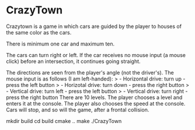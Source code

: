 # CrazyTown 
 <p><h8> Crazytown is a game in which cars are guided by the player to houses of the same color as the cars.</h8></p>
 <p><h8> There is minimum one car and maximum ten.</h8></p>
 <p> The cars can turn right or left. If the car receives no mouse input (a mouse click) before an intersection, it continues going straight.</p>
 <h8> The directions are seen from the player's angle (not the driver's).</h8>
 <h8> The mouse input is as follows (I am left-handed):</h8>
> - Horizontal drive: turn up - press the left button
> - Horizotal drive: turn down - press the right button
> - Vertical drive: turn left - press the left button
> - Vertical drive: turn right - press the right button
<h8> There are 10 levels. The player chooses a level and enters it at the console.</h8>
<h8> The player also chooses the speed at the console.</h8>
<h8> Cars will stop, and so will the game, after a frontal collision.</h8>

<h8> mkdir build</h8>
<h8> cd build</h8>
<h8> cmake ..</h8>
<h8> make</h8>
<h8> ./CrazyTown</h8>
